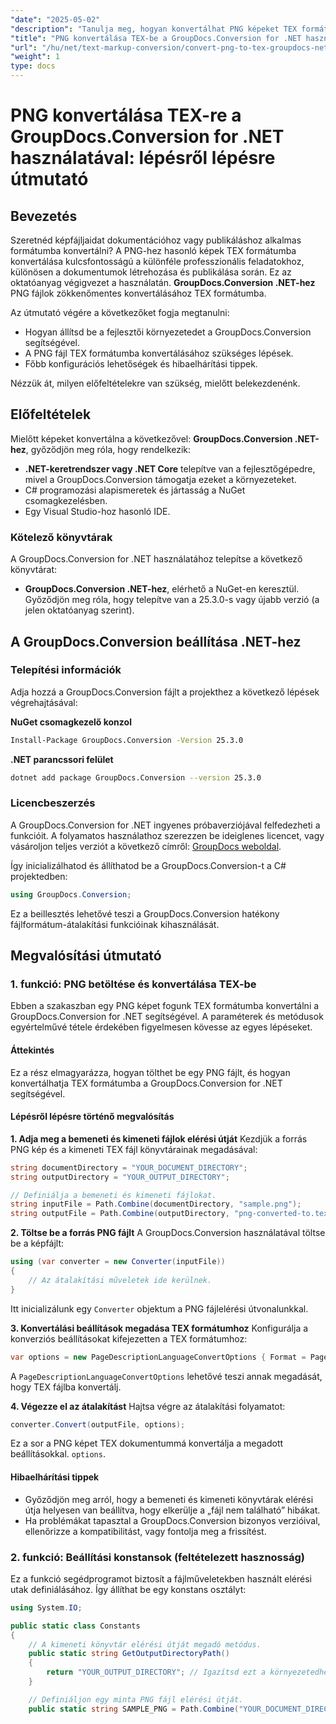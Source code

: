 ```yaml
---
"date": "2025-05-02"
"description": "Tanulja meg, hogyan konvertálhat PNG képeket TEX formátumba a .NET-hez készült GroupDocs.Conversion segítségével ezzel az átfogó, lépésről lépésre haladó útmutatóval."
"title": "PNG konvertálása TEX-be a GroupDocs.Conversion for .NET használatával – lépésről lépésre útmutató"
"url": "/hu/net/text-markup-conversion/convert-png-to-tex-groupdocs-net/"
"weight": 1
type: docs
---
```

# PNG konvertálása TEX-re a GroupDocs.Conversion for .NET használatával: lépésről lépésre útmutató

## Bevezetés

Szeretnéd képfájljaidat dokumentációhoz vagy publikáláshoz alkalmas formátumba konvertálni? A PNG-hez hasonló képek TEX formátumba konvertálása kulcsfontosságú a különféle professzionális feladatokhoz, különösen a dokumentumok létrehozása és publikálása során. Ez az oktatóanyag végigvezet a használatán. **GroupDocs.Conversion .NET-hez** PNG fájlok zökkenőmentes konvertálásához TEX formátumba.

Az útmutató végére a következőket fogja megtanulni:
- Hogyan állítsd be a fejlesztői környezetedet a GroupDocs.Conversion segítségével.
- A PNG fájl TEX formátumba konvertálásához szükséges lépések.
- Főbb konfigurációs lehetőségek és hibaelhárítási tippek.

Nézzük át, milyen előfeltételekre van szükség, mielőtt belekezdenénk.

## Előfeltételek

Mielőtt képeket konvertálna a következővel: **GroupDocs.Conversion .NET-hez**, győződjön meg róla, hogy rendelkezik:
- **.NET-keretrendszer vagy .NET Core** telepítve van a fejlesztőgépedre, mivel a GroupDocs.Conversion támogatja ezeket a környezeteket.
- C# programozási alapismeretek és jártasság a NuGet csomagkezelésben.
- Egy Visual Studio-hoz hasonló IDE.

### Kötelező könyvtárak

A GroupDocs.Conversion for .NET használatához telepítse a következő könyvtárat:
- **GroupDocs.Conversion .NET-hez**, elérhető a NuGet-en keresztül. Győződjön meg róla, hogy telepítve van a 25.3.0-s vagy újabb verzió (a jelen oktatóanyag szerint).

## A GroupDocs.Conversion beállítása .NET-hez

### Telepítési információk

Adja hozzá a GroupDocs.Conversion fájlt a projekthez a következő lépések végrehajtásával:

**NuGet csomagkezelő konzol**
```bash
Install-Package GroupDocs.Conversion -Version 25.3.0
```

**\.NET parancssori felület**
```bash
dotnet add package GroupDocs.Conversion --version 25.3.0
```

### Licencbeszerzés

A GroupDocs.Conversion for .NET ingyenes próbaverziójával felfedezheti a funkcióit. A folyamatos használathoz szerezzen be ideiglenes licencet, vagy vásároljon teljes verziót a következő címről: [GroupDocs weboldal](https://purchase.groupdocs.com/buy).

Így inicializálhatod és állíthatod be a GroupDocs.Conversion-t a C# projektedben:
```csharp
using GroupDocs.Conversion;
```
Ez a beillesztés lehetővé teszi a GroupDocs.Conversion hatékony fájlformátum-átalakítási funkcióinak kihasználását.

## Megvalósítási útmutató

### 1. funkció: PNG betöltése és konvertálása TEX-be

Ebben a szakaszban egy PNG képet fogunk TEX formátumba konvertálni a GroupDocs.Conversion for .NET segítségével. A paraméterek és metódusok egyértelművé tétele érdekében figyelmesen kövesse az egyes lépéseket.

#### Áttekintés

Ez a rész elmagyarázza, hogyan tölthet be egy PNG fájlt, és hogyan konvertálhatja TEX formátumba a GroupDocs.Conversion for .NET segítségével.

#### Lépésről lépésre történő megvalósítás

**1. Adja meg a bemeneti és kimeneti fájlok elérési útját**
Kezdjük a forrás PNG kép és a kimeneti TEX fájl könyvtárainak megadásával:
```csharp
string documentDirectory = "YOUR_DOCUMENT_DIRECTORY";
string outputDirectory = "YOUR_OUTPUT_DIRECTORY";

// Definiálja a bemeneti és kimeneti fájlokat.
string inputFile = Path.Combine(documentDirectory, "sample.png");
string outputFile = Path.Combine(outputDirectory, "png-converted-to.tex");
```

**2. Töltse be a forrás PNG fájlt**
A GroupDocs.Conversion használatával töltse be a képfájlt:
```csharp
using (var converter = new Converter(inputFile))
{
    // Az átalakítási műveletek ide kerülnek.
}
```
Itt inicializálunk egy `Converter` objektum a PNG fájlelérési útvonalunkkal.

**3. Konvertálási beállítások megadása TEX formátumhoz**
Konfigurálja a konverziós beállításokat kifejezetten a TEX formátumhoz:
```csharp
var options = new PageDescriptionLanguageConvertOptions { Format = PageDescriptionLanguageFileType.Tex };
```
A `PageDescriptionLanguageConvertOptions` lehetővé teszi annak megadását, hogy TEX fájlba konvertálj.

**4. Végezze el az átalakítást**
Hajtsa végre az átalakítási folyamatot:
```csharp
converter.Convert(outputFile, options);
```
Ez a sor a PNG képet TEX dokumentummá konvertálja a megadott beállításokkal. `options`.

#### Hibaelhárítási tippek
- Győződjön meg arról, hogy a bemeneti és kimeneti könyvtárak elérési útja helyesen van beállítva, hogy elkerülje a „fájl nem található” hibákat.
- Ha problémákat tapasztal a GroupDocs.Conversion bizonyos verzióival, ellenőrizze a kompatibilitást, vagy fontolja meg a frissítést.

### 2. funkció: Beállítási konstansok (feltételezett hasznosság)

Ez a funkció segédprogramot biztosít a fájlműveletekben használt elérési utak definiálásához. Így állíthat be egy konstans osztályt:
```csharp
using System.IO;

public static class Constants
{
    // A kimeneti könyvtár elérési útját megadó metódus.
    public static string GetOutputDirectoryPath()
    {
        return "YOUR_OUTPUT_DIRECTORY"; // Igazítsd ezt a környezetedhez.
    }

    // Definiáljon egy minta PNG fájl elérési útját.
    public static string SAMPLE_PNG = Path.Combine("YOUR_DOCUMENT_DIRECTORY\